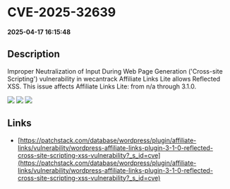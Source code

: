 # CVE-2025-32639

**2025-04-17 16:15:48**

## Description
Improper Neutralization of Input During Web Page Generation ('Cross-site Scripting') vulnerability in wecantrack Affiliate Links Lite allows Reflected XSS. This issue affects Affiliate Links Lite: from n/a through 3.1.0.

![](https://img.shields.io/static/v1?label=Score&message=7.1&color=red)
![](https://img.shields.io/static/v1?label=Severity&message=HIGH&color=red)
![](https://img.shields.io/static/v1?label=CWE&message=XSS&color=green)

## Links
- [https://patchstack.com/database/wordpress/plugin/affiliate-links/vulnerability/wordpress-affiliate-links-plugin-3-1-0-reflected-cross-site-scripting-xss-vulnerability?_s_id=cve](https://patchstack.com/database/wordpress/plugin/affiliate-links/vulnerability/wordpress-affiliate-links-plugin-3-1-0-reflected-cross-site-scripting-xss-vulnerability?_s_id=cve)
